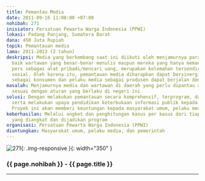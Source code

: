 ```yaml
---
title: Pemantau Media
date: 2011-09-16 11:08:00 +07:00
nohibah: 271
inisiator: Persatuan Pewarta Warga Indonesia (PPWI)
lokasi: Padang Panjang, Sumatera Barat
dana: 450 Juta Rupiah
topik: Pemantauan media
lama: 2011-2013 (2 tahun)
deskripsi: Media yang berkembang saat ini diikuti oleh menjamurnya para wartawan media,
  baik wartawan yang benar-benar menulis maupun mereka yang hanya memanfaatkan kartu
  pers sebagai alat pribadi/mencari uang, merupakan kelemahan tersendiri bagi perkembangan
  sosial. Oleh karena itu, pemantauan media diharapkan dapat bersinergi antara masyarakat
  sebagai konsumen dan pelaku media sebagai produsen dapat berjalan dengan baik
masalah: Menjamurnya media dan wartawan di daerah yang perlu dipantau agar dapat berjalan
  sesuai dengan aturan yang berlaku di negeri ini
solusi: Dengan melakukan pemantauan secara komprehensif, terprogram, dan bertanggungjawab
  serta melakukan upaya pendidikan keterbukaan informasi publik kepada masyarakat.
  Proyek ini akan memberi keuntungan kepada masyarakat umum, pelaku media, dan pemerintah
keberhasilan: Melalui angket dan penghitungan kasus per kasus dari tiap persoalan
  yang diangkat dan dijadikan program
organisasi: Persatuan Pewarta Warga Indonesia (PPWI)
diuntungkan: Masyarakat umum, pelaku media, dan pemerintah
---
```


![271](/static/img/hibahcmb/271.png){: .img-responsive }{: width="350" }

### {{ page.nohibah }} - {{ page.title }}

---
